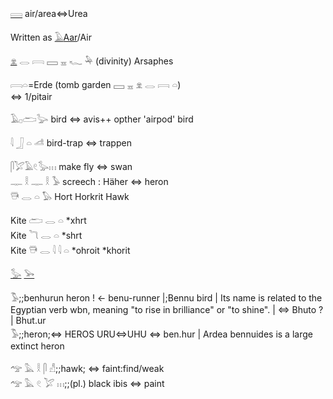 [𓇯](𓇯) air/area⇔Urea  

Written as [𓄿](𓄿)[Aar](Aar)/Air  

[𓁷](𓁷) 𓂋 𓇯 𓈙 𓈇 𓆑 𓅆 (divinity) Arsaphes  

𓇯𓏏=Erde   (tomb garden  𓈙 𓈇 𓁷 𓂋 𓇯 𓏏)  
⇔ 1/pitair  



𓄿𓊪𓂧𓅬 bird ⇔ avis++ opther 'airpod' bird  

𓇋 𓃀 𓏏 𓌦 bird-trap ⇔ trappen  

𓋴𓅯𓄿𓏲𓅭𓏥 make fly ⇔ swan  
𓊃 𓎛 𓊃 𓎛 𓅥 screech : Häher ⇔ heron  
𓇥 𓂋 𓏏 𓅃 Hort Horkrit Hawk  


Kite 𓂧 𓂋 𓏏  *xhrt  
Kite 𓆓 𓂋 𓏏   *shrt  
Kite 𓇥 𓂋 𓇋 𓇋 𓏏  *ohroit *khorit  


[𓅭](𓅭) [𓅨](𓅨)  

𓅣;;benhurun heron ! ← benu-runner |;Bennu bird | Its name is related to the Egyptian verb wbn, meaning "to rise in brilliance" or "to shine". | ⇔ Bhuto ? | Bhut.ur  
𓅣;;heron;⇔ HEROS  URU⇔UHU ⇔ ben.hur | Ardea bennuides is a large extinct heron  

𓅠 𓅓 𓎛 𓋴 𓀭;;hawk; ⇔ faint:find/weak  
𓅠 𓅓 𓏲 𓅯 𓏥;;(pl.) black ibis ⇔ paint  
